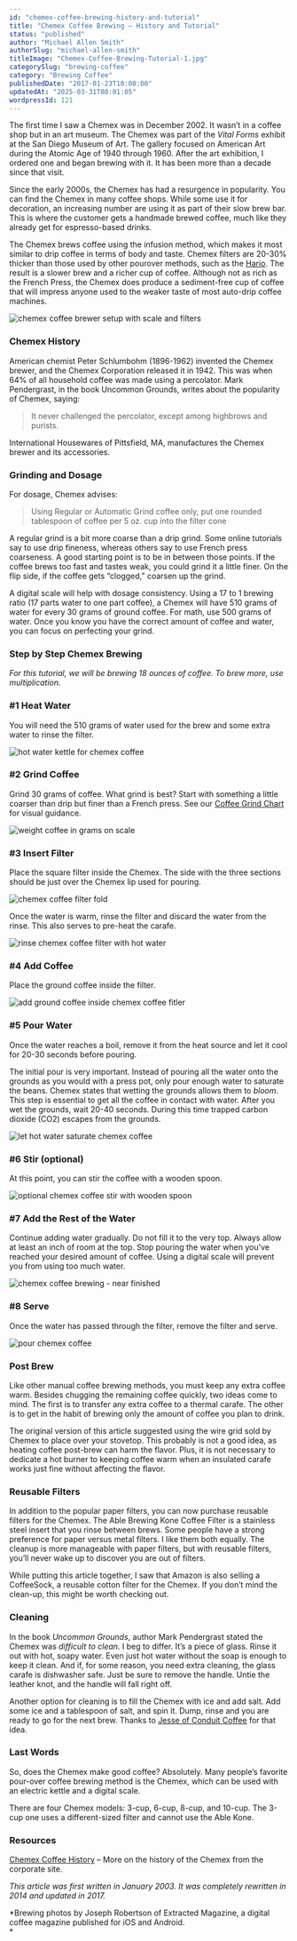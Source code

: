```yaml
---
id: "chemex-coffee-brewing-history-and-tutorial"
title: "Chemex Coffee Brewing – History and Tutorial"
status: "published"
author: "Michael Allen Smith"
authorSlug: "michael-allen-smith"
titleImage: "Chemex-Coffee-Brewing-Tutorial-1.jpg"
categorySlug: "brewing-coffee"
category: "Brewing Coffee"
publishedDate: "2017-01-23T10:00:00"
updatedAt: "2025-03-31T08:01:05"
wordpressId: 121
---
```


The first time I saw a Chemex was in December 2002. It wasn’t in a coffee shop but in an art museum. The Chemex was part of the *Vital Forms* exhibit at the San Diego Museum of Art. The gallery focused on American Art during the Atomic Age of 1940 through 1960. After the art exhibition, I ordered one and began brewing with it. It has been more than a decade since that visit.

Since the early 2000s, the Chemex has had a resurgence in popularity. You can find the Chemex in many coffee shops. While some use it for decoration, an increasing number are using it as part of their slow brew bar. This is where the customer gets a handmade brewed coffee, much like they already get for espresso-based drinks.

The Chemex brews coffee using the infusion method, which makes it most similar to drip coffee in terms of body and taste. Chemex filters are 20-30% thicker than those used by other pourover methods, such as the [Hario](http://ineedcoffee.com/how-hard-is-a-hario-pour-over/). The result is a slower brew and a richer cup of coffee. Although not as rich as the French Press, the Chemex does produce a sediment-free cup of coffee that will impress anyone used to the weaker taste of most auto-drip coffee machines.

![chemex coffee brewer setup with scale and filters](chemex650.jpg)

### Chemex History

American chemist Peter Schlumbohm (1896-1962) invented the Chemex brewer, and the Chemex Corporation released it in 1942. This was when 64% of all household coffee was made using a percolator. Mark Pendergrast, in the book Uncommon Grounds, writes about the popularity of Chemex, saying:

> It never challenged the percolator, except among highbrows and purists.

International Housewares of Pittsfield, MA, manufactures the Chemex brewer and its accessories.

### Grinding and Dosage

For dosage, Chemex advises:

> Using Regular or Automatic Grind coffee only, put one rounded tablespoon of coffee per 5 oz. cup into the filter cone

A regular grind is a bit more coarse than a drip grind. Some online tutorials say to use drip fineness, whereas others say to use French press coarseness. A good starting point is to be in between those points. If the coffee brews too fast and tastes weak, you could grind it a little finer. On the flip side, if the coffee gets “clogged,” coarsen up the grind.

A digital scale will help with dosage consistency. Using a 17 to 1 brewing ratio (17 parts water to one part coffee), a Chemex will have 510 grams of water for every 30 grams of ground coffee. For math, use 500 grams of water. Once you know you have the correct amount of coffee and water, you can focus on perfecting your grind.

### Step by Step Chemex Brewing

*For this tutorial, we will be brewing 18 ounces of coffee. To brew more, use multiplication.*

### #1 Heat Water

You will need the 510 grams of water used for the brew and some extra water to rinse the filter.

![hot water kettle for chemex coffee ](chcmex-heat-water.jpg)

### #2 Grind Coffee

Grind 30 grams of coffee. What grind is best? Start with something a little coarser than drip but finer than a French press. See our [Coffee Grind Chart](http://ineedcoffee.com/coffee-grind-chart/) for visual guidance.

![weight coffee in grams on scale ](chemex-weigh-beans.jpg)

### #3 Insert Filter

Place the square filter inside the Chemex. The side with the three sections should be just over the Chemex lip used for pouring.

![chemex coffee filter fold ](chemex-filter-sections.jpg)

Once the water is warm, rinse the filter and discard the water from the rinse. This also serves to pre-heat the carafe.

![rinse chemex coffee filter with hot water](chemex-rinse-filter.jpg)

### #4 Add Coffee

Place the ground coffee inside the filter.

![add ground coffee inside chemex coffee fitler](chemex-add-coffee.jpg)

### #5 Pour Water

Once the water reaches a boil, remove it from the heat source and let it cool for 20-30 seconds before pouring.

The initial pour is very important. Instead of pouring all the water onto the grounds as you would with a press pot, only pour enough water to saturate the beans. Chemex states that wetting the grounds allows them to *bloom*. This step is essential to get all the coffee in contact with water. After you wet the grounds, wait 20-40 seconds. During this time trapped carbon dioxide (CO2) escapes from the grounds.

![let hot water saturate chemex coffee ](chemex-saturation-431x650.jpg)

### #6 Stir (optional)

At this point, you can stir the coffee with a wooden spoon.

![optional chemex coffee stir with wooden spoon](chemex-stir.jpg)

### #7 Add the Rest of the Water

Continue adding water gradually. Do not fill it to the very top. Always allow at least an inch of room at the top. Stop pouring the water when you’ve reached your desired amount of coffee. Using a digital scale will prevent you from using too much water.

![chemex coffee brewing - near finished](chcmex-near-finished.jpg)

### #8 Serve

Once the water has passed through the filter, remove the filter and serve.

![pour chemex coffee](chemex-pour.jpg)

### Post Brew

Like other manual coffee brewing methods, you must keep any extra coffee warm. Besides chugging the remaining coffee quickly, two ideas come to mind. The first is to transfer any extra coffee to a thermal carafe. The other is to get in the habit of brewing only the amount of coffee you plan to drink.

The original version of this article suggested using the wire grid sold by Chemex to place over your stovetop. This probably is not a good idea, as heating coffee post-brew can harm the flavor. Plus, it is not necessary to dedicate a hot burner to keeping coffee warm when an insulated carafe works just fine without affecting the flavor.

### Reusable Filters

In addition to the popular paper filters, you can now purchase reusable filters for the Chemex. The Able Brewing Kone Coffee Filter is a stainless steel insert that you rinse between brews. Some people have a strong preference for paper versus metal filters. I like them both equally. The cleanup is more manageable with paper filters, but with reusable filters, you’ll never wake up to discover you are out of filters.

While putting this article together, I saw that Amazon is also selling a CoffeeSock, a reusable cotton filter for the Chemex. If you don’t mind the clean-up, this might be worth checking out.

### Cleaning

In the book *Uncommon Grounds*, author Mark Pendergrast stated the Chemex was *difficult to clean*. I beg to differ. It’s a piece of glass. Rinse it out with hot, soapy water. Even just hot water without the soap is enough to keep it clean. And if, for some reason, you need extra cleaning, the glass carafe is dishwasher safe. Just be sure to remove the handle. Untie the leather knot, and the handle will fall right off.

Another option for cleaning is to fill the Chemex with ice and add salt. Add some ice and a tablespoon of salt, and spin it. Dump, rinse and you are ready to go for the next brew. Thanks to [Jesse of Conduit Coffee](http://ineedcoffee.com/meet-the-roaster-interview-with-jesse-nelson-of-conduit-coffee/) for that idea.

### Last Words

So, does the Chemex make good coffee? Absolutely. Many people’s favorite pour-over coffee brewing method is the Chemex, which can be used with an electric kettle and a digital scale.

There are four Chemex models: 3-cup, 6-cup, 8-cup, and 10-cup. The 3-cup one uses a different-sized filter and cannot use the Able Kone.

### Resources

[Chemex Coffee History](https://chemexcoffeemaker.com/pages/about-us) – More on the history of the Chemex from the corporate site.

*This article was first written in January 2003. It was completely rewritten in 2014 and updated in 2017.*

*Brewing photos by Joseph Robertson of Extracted Magazine, a digital coffee magazine published for iOS and Android.  
*